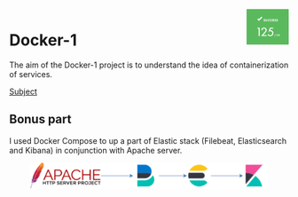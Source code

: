 <div align="right"><img src="./intra.png" alt="Docker-1 project result" width="15%" style="float: right;"/></div>

# Docker-1

The aim of the Docker-1 project is to understand the idea of containerization of services.

[Subject](./docker.en.pdf)

## Bonus part

I used Docker Compose to up a part of Elastic stack (Filebeat, Elasticsearch and Kibana) in conjunction with Apache server.

<p align="center"><img src="./bonus.svg" alt="Docker-1 project bonus part scheme" width="85%"/></p>

